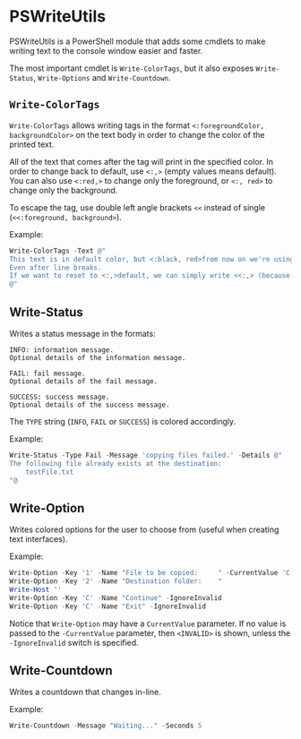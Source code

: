 # PSWriteUtils

PSWriteUtils is a PowerShell module that adds some cmdlets to make writing text to the console window easier and faster.

The most important cmdlet is `Write-ColorTags`, but it also exposes `Write-Status`, `Write-Options` and `Write-Countdown`.



## `Write-ColorTags`

`Write-ColorTags` allows writing tags in the format `<:foregroundColor, backgroundColor>` on the text body in order to change the color of the printed text.

All of the text that comes after the tag will print in the specified color. In order to change back to default, use `<:,>` (empty values means default). You can also use `<:red,>` to change only the foreground, or `<:, red>` to change only the background. 

To escape the tag, use double left angle brackets `<<` instead of single (`<<:foreground, background>`).

Example:

```powershell
Write-ColorTags -Text @"
This text is in default color, but <:black, red>from now on we're using black foreground with red background.
Even after line breaks.
If we want to reset to <:,>default, we can simply write <<:,> (because <:cyan,>empty tags<:,> reset to default colors.)
@"
```



## Write-Status

Writes a status message in the formats:

```
INFO: information message.
Optional details of the information message.

FAIL: fail message.
Optional details of the fail message.

SUCCESS: success message.
Optional details of the success message.
```

The `TYPE` string (`INFO`, `FAIL` or `SUCCESS`) is colored accordingly.

Example:

```powershell
Write-Status -Type Fail -Message 'copying files failed.' -Details @"
The following file already exists at the destination:
    testFile.txt
"@
```



## Write-Option

Writes colored options for the user to choose from (useful when creating text interfaces).

Example:

```powershell
Write-Option -Key '1' -Name "File to be copied:     " -CurrentValue 'C:\testFile.txt'
Write-Option -Key '2' -Name "Destination folder:    "
Write-Host ''
Write-Option -Key 'C' -Name "Continue" -IgnoreInvalid
Write-Option -Key 'C' -Name "Exit" -IgnoreInvalid
```

Notice that `Write-Option` may have a `CurrentValue` parameter. If no value is passed to the `-CurrentValue` parameter, then `<INVALID>` is shown, unless the `-IgnoreInvalid` switch is specified.



## Write-Countdown

Writes a countdown that changes in-line.

Example:

```powershell
Write-Countdown -Message "Waiting..." -Seconds 5
```

